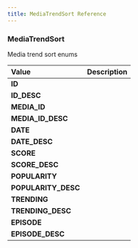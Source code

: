 ```yaml
---
title: MediaTrendSort Reference
---
```


### MediaTrendSort
Media trend sort enums
<table>
<thead>
<th align="left">Value</th>
<th align="left">Description</th>
</thead>
<tbody>
<tr>
<td valign="top"><strong>ID</strong></td>
<td></td>
</tr>
<tr>
<td valign="top"><strong>ID_DESC</strong></td>
<td></td>
</tr>
<tr>
<td valign="top"><strong>MEDIA_ID</strong></td>
<td></td>
</tr>
<tr>
<td valign="top"><strong>MEDIA_ID_DESC</strong></td>
<td></td>
</tr>
<tr>
<td valign="top"><strong>DATE</strong></td>
<td></td>
</tr>
<tr>
<td valign="top"><strong>DATE_DESC</strong></td>
<td></td>
</tr>
<tr>
<td valign="top"><strong>SCORE</strong></td>
<td></td>
</tr>
<tr>
<td valign="top"><strong>SCORE_DESC</strong></td>
<td></td>
</tr>
<tr>
<td valign="top"><strong>POPULARITY</strong></td>
<td></td>
</tr>
<tr>
<td valign="top"><strong>POPULARITY_DESC</strong></td>
<td></td>
</tr>
<tr>
<td valign="top"><strong>TRENDING</strong></td>
<td></td>
</tr>
<tr>
<td valign="top"><strong>TRENDING_DESC</strong></td>
<td></td>
</tr>
<tr>
<td valign="top"><strong>EPISODE</strong></td>
<td></td>
</tr>
<tr>
<td valign="top"><strong>EPISODE_DESC</strong></td>
<td></td>
</tr>
</tbody>
</table>